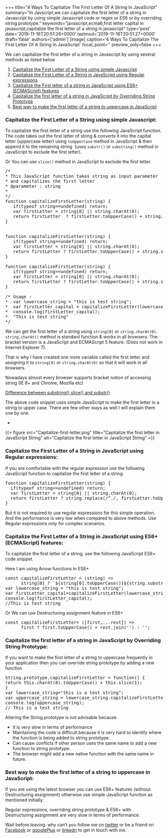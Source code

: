 +++
title="4 Ways To Capitalize The First Letter Of A String In JavaScript"
summary="In Javscript,we can capitalize the first letter of a string in Javascript by using simple Javascript code or regex or ES6 or by overriding string prototype."
keywords="javascript,ecma6,first letter capital in javascript,capitalize the first letter of a string in javascript"
type='post'
date='2019-11-16T20:51:26+0000'
lastmod='2019-11-16T20:51:27+0000'
draft='false'
authors=['admin']
[image]
caption='4 Ways To Capitalize The First Letter Of A String In JavaScript'
focal_point=''
preview_only=false
+++








We can capitalize the first letter of a string in Javascript by using several methods as listed below

<ol><li><a href="#step-5">Capitalize the First Letter of a String using simple Javascript</a></li><li><a href="#step-1">Capitalize the First Letter of a String in JavaScript using Regular expressions</a></li><li><a href="#step-2">Capitalize the First letter of a string in JavaScript using ES6+(ECMAScript) features</a></li><li><a href="#step-3">Capitalize the first letter of a string in JavaScript by Overriding String Prototype</a></li><li><a href="#step-4">Best way to make the first letter of a string to uppercase in JavaScript</a></li></ol>

### Capitalize the First Letter of a String using simple Javascript:

To capitalize the first letter of a string use the following JavaScript function. The code takes out the first letter of string &amp; converts it into the capital letter (uppercase letter) using&nbsp;<code>toUpperCase</code> method in JavaScript &amp; then append it to the remaining string&nbsp; (uses <code>substr()</code> or <code>substring()</code> method in JavaScript to exclude the first letter).

Or You can use <code>slice()</code> method in JavaScript to exclude the first letter.

<pre>/*
* This JavaScript function takes string as input parameter
* and capitalizes the first letter
* @parameter : string
*
*/
function capitalizeFirstLetter(string) {
   if(typeof string==undefined) return;
   var firstLetter = string[0] || string.charAt(0);
   return firstLetter  ? firstLetter.toUpperCase() + string.substr(1) : '';
}


function capitalizeFirstLetter(string) {
   if(typeof string==undefined) return;
   var firstLetter = string[0] || string.charAt(0);
   return firstLetter ? firstLetter.toUpperCase() + string.substring(1) : '';
}

function capitalizeFirstLetter(string) {
   if(typeof string==undefined) return;
   var firstLetter = string[0] || string.charAt(0);
   return firstLetter ? firstLetter.toUpperCase() + string.slice(1) : '';
}

/* Usage :
*  var lowercase_string = "this is test string";
*  var firstLetter_capital = capitalizeFirstLetter(lowercase_string);
*  console.log(firstLetter_capital);
*  "This is test string"
*/</pre>

We can get the first letter of a string using <code>string[0]</code> or <code>string.charAt(0)</code>. <code>string.charAt()</code> method is standard function &amp; works in all browsers. The bracket version is a JavaScript and ECMAScript 5 feature. (Does not work in Internet Explorer 7).

That is why I have created one more variable called the first letter and assigning it to <code>string[0]</code> or&nbsp;<code>string.charAt(0)</code> so that it will work in all browsers.

Nowadays almost every browser supports bracket notion of accessing string (IE 8+ and Chrome, Mozilla etc)



<a href="https://www.arungudelli.com/tutorial/javascript/javascript-string-substring-vs-string-substr-vs-string-slice-differences/" target="_blank" rel="noopener">Difference between substring(),slice() and substr()</a>

The above code snippet uses simple JavaScript to make the first letter in a string to upper case. There are few other ways as well I will explain them one by one.

<ul><li></li></ul>

{{< figure src="Capitalize-first-letter.png" title="Capitalize the first letter in JavaScript String" alt="Capitalize the first letter in JavaScript String" >}}

### Capitalize the First Letter of a String in JavaScript using Regular expressions:

If you are comfortable with the regular expression use the following JavaScript function to capitalize the first letter of a string.

<pre>function capitalizeFirstLetter(string) {
  if(typeof string==undefined) return;
  var firstLetter = string[0] || string.charAt(0);
  return firstLetter ? string.replace(/^./, firstLetter.toUpperCase()) : '';
}</pre>

But it is not required to use regular expressions for this simple operation. And the performance is very low when compared to above methods. Use Regular expressions only for complex scenarios.

### Capitalize the First Letter of a String in JavaScript using ES6+(ECMAScript) features:

To capitalize the first letter of a string,&nbsp;use the following JavaScript ES6+ code snippet.

Here I am using Arrow functions in ES6+

<pre>const capitalizeFirstLetter = (string) =&gt;
      string[0] ? `${string[0].toUpperCase()}${string.substring(1)}` : '';
var lowercase_string = "this is test string";
var firstLetter_capital=capitalizeFirstLetter(lowercase_string);
console.log(firstLetter_capital);
//This is test string</pre>

Or We can use Destructuring&nbsp;assignment feature in ES6+

<pre>const capitalizeFirstLetter= ([first,...rest]) =&gt;
      first ? first.toUpperCase() + rest.join('') : '';</pre>

### Capitalize the first letter of a string in JavaScript by Overriding String Prototype:

If you want to make the first letter of a string to uppercase frequently in your application then you can override string prototype by adding a new function

<pre>String.prototype.capitalizeFirstLetter = function() {
return this.charAt(0).toUpperCase() + this.slice(1);
}
var lowercase_string="this is a test string";
var uppercase_string = lowercase_string.capitalizeFirstLetter();
console.log(uppercase_string);
// This is a test string</pre>

Altering the String.prototype is not advisable because.

<ul><li>It is very slow in terms of performance</li><li>Maintaining the code is difficult because it is very hard to identify where the function is being added to string prototype.</li><li>Can cause conflicts if other person uses the same name to add a new function to string prototype.</li><li>The browser might add a new native function with the same name in future.</li></ul>

### Best way to make the first letter of a string to uppercase in JavaScript:

If you are using the latest browser you can use ES6+ features (without Destructuring&nbsp;assignment) otherwise use simple JavaScript function as mentioned initially.

Regular expressions, overriding string prototype &amp; ES6+ with Destructuring&nbsp;assignment are very slow in terms of performance.

Wait before leaving.
why can’t you follow me on <a href="https://twitter.com/arungudelli" target="_blank">twitter</a> or be a friend on <a href="https://www.facebook.com/gudelliArun" target="_blank">Facebook</a> or <a href="https://plus.google.com/+ArunkumarGudelli" target="_blank">googlePlus</a> or <a href="https://www.linkedin.com/in/arungudelli/" target="_blank">linkedn</a> to get in touch with me.








